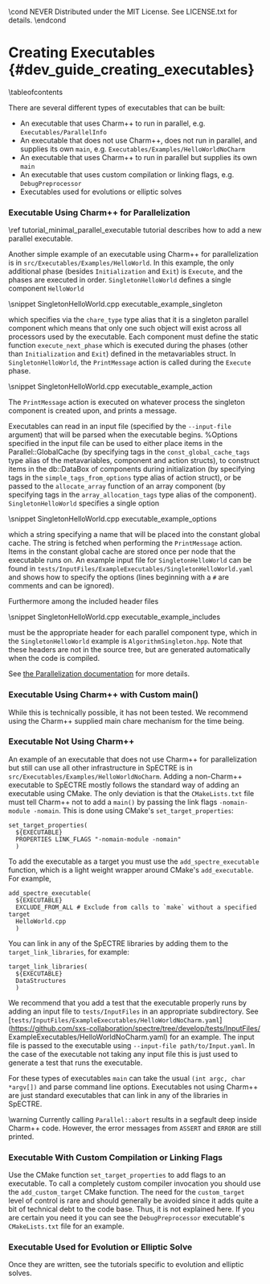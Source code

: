\cond NEVER
Distributed under the MIT License.
See LICENSE.txt for details.
\endcond
# Creating Executables {#dev_guide_creating_executables}

\tableofcontents

There are several different types of executables that can be built:
- An executable that uses Charm++ to run in parallel,
  e.g. `Executables/ParallelInfo`
- An executable that does not use Charm++, does not run in parallel, and
  supplies its own `main`, e.g. `Executables/Examples/HelloWorldNoCharm`
- An executable that uses Charm++ to run in parallel but supplies its own `main`
- An executable that uses custom compilation or linking flags,
  e.g. `DebugPreprocessor`
- Executables used for evolutions or elliptic solves

### Executable Using Charm++ for Parallelization

\ref tutorial_minimal_parallel_executable tutorial describes how to
add a new parallel executable.

Another simple example of an executable using Charm++ for
parallelization is in `src/Executables/Examples/HelloWorld`.  In this
example, the only additional phase (besides `Initialization` and
`Exit`) is `Execute`, and the phases are executed in order.
`SingletonHelloWorld` defines a single component `HelloWorld`

\snippet SingletonHelloWorld.cpp executable_example_singleton

which specifies via the `chare_type` type alias that it is a singleton
parallel component which means that only one such object will exist
across all processors used by the executable.  Each component must
define the static function `execute_next_phase` which is executed
during the phases (other than `Initialization` and `Exit`) defined in
the metavariables struct.  In `SingletonHelloWorld`, the
`PrintMessage` action is called during the `Execute` phase.

\snippet  SingletonHelloWorld.cpp executable_example_action

The `PrintMessage` action is executed on whatever process the singleton
component is created upon, and prints a message.

Executables can read in an input file (specified by the `--input-file`
argument) that will be parsed when the executable begins.  %Options
specified in the input file can be used to either place items in the
Parallel::GlobalCache (by specifying tags in the
`const_global_cache_tags` type alias of the metavariables, component
and action structs), to construct items in the db::DataBox of
components during initialization (by specifying tags in the
`simple_tags_from_options` type alias of action struct), or be passed to
the `allocate_array` function of an array component (by specifying
tags in the `array_allocation_tags` type alias of the component).
`SingletonHelloWorld` specifies a single option

\snippet SingletonHelloWorld.cpp executable_example_options

which a string specifying a name that will be placed into the constant global
cache.  The string is fetched when performing the `PrintMessage` action. Items
in the constant global cache are stored once per node that the executable runs
on. An example input file for `SingletonHelloWorld` can be found in
`tests/InputFiles/ExampleExecutables/SingletonHelloWorld.yaml` and shows how to
specify the options (lines beginning with a `#` are comments and can be
ignored).

Furthermore among the included header files

\snippet  SingletonHelloWorld.cpp executable_example_includes

must be the appropriate header for each parallel component type, which in the
`SingletonHelloWorld` example is `AlgorithmSingleton.hpp`.  Note that
these headers are not in the source tree, but are generated automatically when
the code is compiled.

See [the Parallelization documentation](group__ParallelGroup.html#details)
for more details.

### Executable Using Charm++ with Custom main()

While this is technically possible, it has not been tested. We recommend using
the Charm++ supplied main chare mechanism for the time being.

### Executable Not Using Charm++

An example of an executable that does not use Charm++ for parallelization but
still can use all other infrastructure in SpECTRE is in
`src/Executables/Examples/HelloWorldNoCharm`. Adding a non-Charm++ executable to
SpECTRE mostly follows the standard way of adding an executable using CMake. The
only deviation is that the `CMakeLists.txt` file must tell Charm++ not to add a
`main()` by passing the link flags `-nomain-module -nomain`. This is done using
CMake's `set_target_properties`:

```
set_target_properties(
  ${EXECUTABLE}
  PROPERTIES LINK_FLAGS "-nomain-module -nomain"
  )
```

To add the executable as a target you must use the `add_spectre_executable`
function, which is a light weight wrapper around CMake's `add_executable`.
For example,

```
add_spectre_executable(
  ${EXECUTABLE}
  EXCLUDE_FROM_ALL # Exclude from calls to `make` without a specified target
  HelloWorld.cpp
  )
```

You can link in any of the SpECTRE libraries by adding them to the
`target_link_libraries`, for example:

```
target_link_libraries(
  ${EXECUTABLE}
  DataStructures
  )
```

We recommend that you add a test that the executable properly runs by adding an
input file to `tests/InputFiles` in an appropriate subdirectory. See
[`tests/InputFiles/ExampleExecutables/HelloWorldNoCharm.yaml`]
(https://github.com/sxs-collaboration/spectre/tree/develop/tests/InputFiles/
ExampleExecutables/HelloWorldNoCharm.yaml)
for an example.
The input file is passed to the executable using `--input-file
path/to/Input.yaml`. In the case of the executable not taking any input file
this is just used to generate a test that runs the executable.

For these types of executables `main` can take the usual `(int argc, char
*argv[])` and parse command line options. Executables not using Charm++ are just
standard executables that can link in any of the libraries in SpECTRE.

\warning
Currently calling `Parallel::abort` results in a segfault deep inside Charm++
code. However, the error messages from `ASSERT` and `ERROR` are still printed.

### Executable With Custom Compilation or Linking Flags

Use the CMake function `set_target_properties` to add flags to an executable. To
call a completely custom compiler invocation you should use the
`add_custom_target` CMake function. The need for the `custom_target` level of
control is rare and should generally be avoided since it adds quite a bit of
technical debt to the code base. Thus, it is not explained here. If you are
certain you need it you can see the `DebugPreprocessor` executable's
`CMakeLists.txt` file for an example.

### Executable Used for Evolution or Elliptic Solve

Once they are written, see the tutorials specific to evolution and elliptic
solves.
